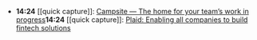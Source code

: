 - **14:24** [[quick capture]]:  [Campsite — The home for your team’s work in progress](https://www.campsite.design/)**14:24** [[quick capture]]:  [Plaid: Enabling all companies to build fintech solutions](https://plaid.com/)